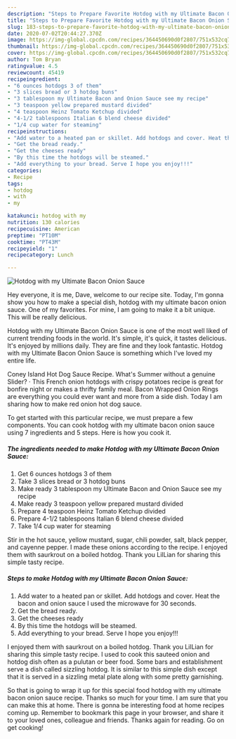 ```yaml
---
description: "Steps to Prepare Favorite Hotdog with my Ultimate Bacon Onion Sauce"
title: "Steps to Prepare Favorite Hotdog with my Ultimate Bacon Onion Sauce"
slug: 183-steps-to-prepare-favorite-hotdog-with-my-ultimate-bacon-onion-sauce
date: 2020-07-02T20:44:27.370Z
image: https://img-global.cpcdn.com/recipes/364450690d0f2807/751x532cq70/hotdog-with-my-ultimate-bacon-onion-sauce-recipe-main-photo.jpg
thumbnail: https://img-global.cpcdn.com/recipes/364450690d0f2807/751x532cq70/hotdog-with-my-ultimate-bacon-onion-sauce-recipe-main-photo.jpg
cover: https://img-global.cpcdn.com/recipes/364450690d0f2807/751x532cq70/hotdog-with-my-ultimate-bacon-onion-sauce-recipe-main-photo.jpg
author: Tom Bryan
ratingvalue: 4.5
reviewcount: 45419
recipeingredient:
- "6 ounces hotdogs 3 of them"
- "3 slices bread or 3 hotdog buns"
- "3 tablespoon my Ultimate Bacon and Onion Sauce see my recipe"
- "3 teaspoon yellow prepared mustard divided"
- "4 teaspoon Heinz Tomato Ketchup divided"
- "4-1/2 tablespoons Italian 6 blend cheese divided"
- "1/4 cup water for steaming"
recipeinstructions:
- "Add water to a heated pan or skillet. Add hotdogs and cover. Heat the bacon and onion sauce I used the microwave for 30 seconds."
- "Get the bread ready."
- "Get the cheeses ready"
- "By this time the hotdogs will be steamed."
- "Add everything to your bread. Serve I hope you enjoy!!!"
categories:
- Recipe
tags:
- hotdog
- with
- my

katakunci: hotdog with my 
nutrition: 130 calories
recipecuisine: American
preptime: "PT10M"
cooktime: "PT43M"
recipeyield: "1"
recipecategory: Lunch

---
```



![Hotdog with my Ultimate Bacon Onion Sauce](https://img-global.cpcdn.com/recipes/364450690d0f2807/751x532cq70/hotdog-with-my-ultimate-bacon-onion-sauce-recipe-main-photo.jpg)

Hey everyone, it is me, Dave, welcome to our recipe site. Today, I'm gonna show you how to make a special dish, hotdog with my ultimate bacon onion sauce. One of my favorites. For mine, I am going to make it a bit unique. This will be really delicious.

Hotdog with my Ultimate Bacon Onion Sauce is one of the most well liked of current trending foods in the world. It's simple, it's quick, it tastes delicious. It's enjoyed by millions daily. They are fine and they look fantastic. Hotdog with my Ultimate Bacon Onion Sauce is something which I've loved my entire life.

Coney Island Hot Dog Sauce Recipe. What&#39;s Summer without a genuine Slider? · This French onion hotdogs with crispy potatoes recipe is great for bonfire night or makes a thrifty family meal. Bacon Wrapped Onion Rings are everything you could ever want and more from a side dish. Today I am sharing how to make red onion hot dog sauce.


To get started with this particular recipe, we must prepare a few components. You can cook hotdog with my ultimate bacon onion sauce using 7 ingredients and 5 steps. Here is how you cook it.

<!--inarticleads1-->

##### The ingredients needed to make Hotdog with my Ultimate Bacon Onion Sauce:

1. Get 6 ounces hotdogs 3 of them
1. Take 3 slices bread or 3 hotdog buns
1. Make ready 3 tablespoon my Ultimate Bacon and Onion Sauce see my recipe
1. Make ready 3 teaspoon yellow prepared mustard divided
1. Prepare 4 teaspoon Heinz Tomato Ketchup divided
1. Prepare 4-1/2 tablespoons Italian 6 blend cheese divided
1. Take 1/4 cup water for steaming


Stir in the hot sauce, yellow mustard, sugar, chili powder, salt, black pepper, and cayenne pepper. I made these onions according to the recipe. I enjoyed them with saurkrout on a boiled hotdog. Thank you LilLian for sharing this simple tasty recipe. 

<!--inarticleads2-->

##### Steps to make Hotdog with my Ultimate Bacon Onion Sauce:

1. Add water to a heated pan or skillet. Add hotdogs and cover. Heat the bacon and onion sauce I used the microwave for 30 seconds.
1. Get the bread ready.
1. Get the cheeses ready
1. By this time the hotdogs will be steamed.
1. Add everything to your bread. Serve I hope you enjoy!!!


I enjoyed them with saurkrout on a boiled hotdog. Thank you LilLian for sharing this simple tasty recipe. I used to cook this sauteed onion and hotdog dish often as a pulutan or beer food. Some bars and establishment serve a dish called sizzling hotdog. It is similar to this simple dish except that it is served in a sizzling metal plate along with some pretty garnishing. 

So that is going to wrap it up for this special food hotdog with my ultimate bacon onion sauce recipe. Thanks so much for your time. I am sure that you can make this at home. There is gonna be interesting food at home recipes coming up. Remember to bookmark this page in your browser, and share it to your loved ones, colleague and friends. Thanks again for reading. Go on get cooking!
